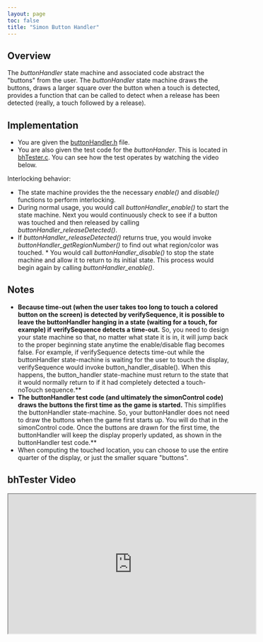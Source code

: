 ```yaml
---
layout: page
toc: false
title: "Simon Button Handler"
---
```


## Overview

The *buttonHandler* state machine and associated code abstract the "buttons" from the user. The *buttonHandler* state machine draws the buttons, draws a larger square over the button when a touch is detected, provides a function that can be called to detect when a release has been detected (really, a touch followed by a release).

## Implementation

  * You are given the [buttonHandler.h]({{site.github.fileurl}}/archive/lab_simon/buttonHandler.h) file.
  * You are also given the test code for the *buttonHander*.  This is located in [bhTester.c]({{site.github.fileurl}}/archive/lab_simon/bhTester.c).  You can see how the test operates by watching the video below.

Interlocking behavior:
  * The state machine provides the the necessary *enable()* and *disable()* functions to perform interlocking. 
  * During normal usage, you would call *buttonHandler_enable()* to start the state machine. Next you would continuously check to see if a button was touched and then released by calling *buttonHandler_releaseDetected()*. 
  * If *buttonHandler_releaseDetected()* returns true, you would invoke *buttonHandler_getRegionNumber()* to find out what region/color was touched. * You would call *buttonHandler_disable()* to stop the state machine and allow it to return to its initial state. This process would begin again by calling *buttonHandler_enable()*.

## Notes
* **Because time-out (when the user takes too long to touch a colored button on the screen) is detected by verifySequence, it is possible to leave the buttonHandler hanging in a state (waiting for a touch, for example) if verifySequence detects a time-out.** So, you need to design your state machine so that, no matter what state it is in, it will jump back to the proper beginning state anytime the enable/disable flag becomes false. For example, if verifySequence detects time-out while the buttonHandler state-machine is waiting for the user to touch the display, verifySequence would invoke button_handler_disable(). When this happens, the button_handler state-machine must return to the state that it would normally return to if it had completely detected a touch-noTouch sequence.**
* **The buttonHandler test code (and ultimately the simonControl code) draws the buttons the first time as the game is started.** This simplifies the buttonHandler state-machine. So, your buttonHandler does not need to draw the buttons when the game first starts up. You will do that in the simonControl code. Once the buttons are drawn for the first time, the buttonHandler will keep the display properly updated, as shown in the buttonHandler test code.**
* When computing the touched location, you can choose to use the entire quarter of the display, or just the smaller square "buttons".

## bhTester Video 

<iframe width="560" height="315" allow="fullscreen" src="https://www.youtube.com/embed/PVAOhThg8Bk"> </iframe>


